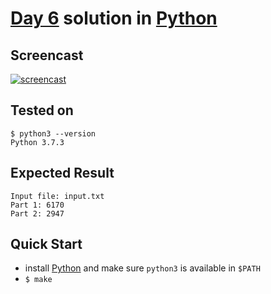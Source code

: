 # [Day 6](https://adventofcode.com/2020/day/6) solution in [Python](https://www.python.org/)

## Screencast

[![screencast](http://i3.ytimg.com/vi/vVjNyY2jkqg/hqdefault.jpg)](https://www.youtube.com/watch?v=vVjNyY2jkqg&list=PLpM-Dvs8t0Vba3v-9lweHuomr0DPhdX6P&t=3970s)

## Tested on

```console
$ python3 --version
Python 3.7.3
```

## Expected Result

```console
Input file: input.txt
Part 1: 6170
Part 2: 2947
```

## Quick Start

- install [Python](https://www.python.org/downloads/) and make sure `python3` is available in `$PATH`
- `$ make`

